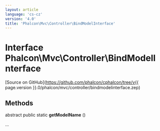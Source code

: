 ```yaml
---
layout: article
language: 'cs-cz'
version: '4.0'
title: 'Phalcon\Mvc\Controller\BindModelInterface'
---
```

# Interface **Phalcon\Mvc\Controller\BindModelInterface**

[Source on GitHub](https://github.com/phalcon/cphalcon/tree/v{{ page.version }}.0/phalcon/mvc/controller/bindmodelinterface.zep)

## Methods

abstract public static **getModelName** ()

...